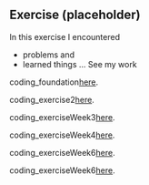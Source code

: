 ## Exercise (placeholder)

In this exercise I encountered
- problems
and
- learned things
...
See my work

coding_foundation[here](https://shenshenl.github.io/cdv-student/coding-exercises/coding_foundation/).

coding_exercise2[here](https://shenshenl.github.io/cdv-student/coding-exercises/exercise2/).

coding_exerciseWeek3[here](https://shenshenl.github.io/cdv-student/coding-exercises/exercise_3/).

coding_exerciseWeek4[here](https://shenshenl.github.io/cdv-student/coding-exercises/exercise4/).

coding_exerciseWeek6[here](https://shenshenl.github.io/cdv-student/coding-exercises/exercise5/).

coding_exerciseWeek6[here](https://shenshenl.github.io/cdv-student/coding-exercises/lab7-start/).
<!-- See my work [here](https://leoneckert.github.io/cdv-student/coding-exercises/placeholder/website/). (note this link goes to GitHub Pages, the *public* face of this project)
̨ -->
